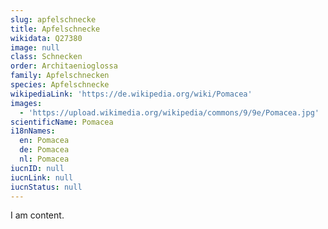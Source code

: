 ```yaml
---
slug: apfelschnecke
title: Apfelschnecke
wikidata: Q27380
image: null
class: Schnecken
order: Architaenioglossa
family: Apfelschnecken
species: Apfelschnecke
wikipediaLink: 'https://de.wikipedia.org/wiki/Pomacea'
images:
  - 'https://upload.wikimedia.org/wikipedia/commons/9/9e/Pomacea.jpg'
scientificName: Pomacea
i18nNames:
  en: Pomacea
  de: Pomacea
  nl: Pomacea
iucnID: null
iucnLink: null
iucnStatus: null
---
```


I am content.
